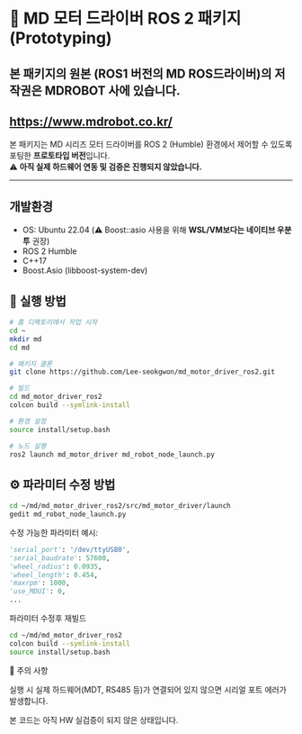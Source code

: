 # 🦾 MD 모터 드라이버 ROS 2 패키지 (Prototyping)

## 본 패키지의 원본 (ROS1 버전의 MD ROS드라이버)의 저작권은 MDROBOT 사에 있습니다.
## https://www.mdrobot.co.kr/

본 패키지는 MD 시리즈 모터 드라이버를 ROS 2 (Humble) 환경에서 제어할 수 있도록 포팅한 **프로토타입 버전**입니다.  
⚠️ **아직 실제 하드웨어 연동 및 검증은 진행되지 않았습니다.**

---


## 개발환경

- OS: Ubuntu 22.04 (⚠️ Boost::asio 사용을 위해 **WSL/VM보다는 네이티브 우분투** 권장)
- ROS 2 Humble
- C++17
- Boost.Asio (libboost-system-dev)

## 🚀 실행 방법

```bash
# 홈 디렉토리에서 작업 시작
cd ~
mkdir md
cd md

# 패키지 클론
git clone https://github.com/Lee-seokgwon/md_motor_driver_ros2.git

# 빌드
cd md_motor_driver_ros2
colcon build --symlink-install

# 환경 설정
source install/setup.bash

# 노드 실행
ros2 launch md_motor_driver md_robot_node_launch.py
```

## ⚙️ 파라미터 수정 방법

```bash
cd ~/md/md_motor_driver_ros2/src/md_motor_driver/launch
gedit md_robot_node_launch.py
```


수정 가능한 파라미터 예시:
```python
'serial_port': '/dev/ttyUSB0',
'serial_baudrate': 57600,
'wheel_radius': 0.0935,
'wheel_length': 0.454,
'maxrpm': 1000,
'use_MDUI': 0,
...
```

파라미터 수정후 재빌드
```bash
cd ~/md/md_motor_driver_ros2
colcon build --symlink-install
source install/setup.bash
```

📌 주의 사항

실행 시 실제 하드웨어(MDT, RS485 등)가 연결되어 있지 않으면 시리얼 포트 에러가 발생합니다.

본 코드는 아직 HW 실검증이 되지 않은 상태입니다.
